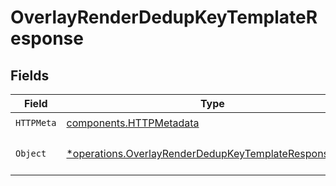 # OverlayRenderDedupKeyTemplateResponse


## Fields

| Field                                                                                                                         | Type                                                                                                                          | Required                                                                                                                      | Description                                                                                                                   |
| ----------------------------------------------------------------------------------------------------------------------------- | ----------------------------------------------------------------------------------------------------------------------------- | ----------------------------------------------------------------------------------------------------------------------------- | ----------------------------------------------------------------------------------------------------------------------------- |
| `HTTPMeta`                                                                                                                    | [components.HTTPMetadata](../../models/components/httpmetadata.md)                                                            | :heavy_check_mark:                                                                                                            | N/A                                                                                                                           |
| `Object`                                                                                                                      | [*operations.OverlayRenderDedupKeyTemplateResponseBody](../../models/operations/overlayrenderdedupkeytemplateresponsebody.md) | :heavy_minus_sign:                                                                                                            | The request has succeeded.                                                                                                    |